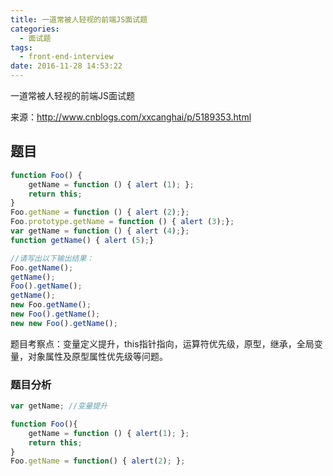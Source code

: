 ```yaml
---
title: 一道常被人轻视的前端JS面试题
categories:
  - 面试题
tags:
  - front-end-interview
date: 2016-11-28 14:53:22
---
```


一道常被人轻视的前端JS面试题

来源：http://www.cnblogs.com/xxcanghai/p/5189353.html

<!-- more -->

## 题目

```javascript
function Foo() {
    getName = function () { alert (1); };
    return this;
}
Foo.getName = function () { alert (2);};
Foo.prototype.getName = function () { alert (3);};
var getName = function () { alert (4);};
function getName() { alert (5);}

//请写出以下输出结果：
Foo.getName();
getName();
Foo().getName();
getName();
new Foo.getName();
new Foo().getName();
new new Foo().getName();
```

题目考察点：变量定义提升，this指针指向，运算符优先级，原型，继承，全局变量，对象属性及原型属性优先级等问题。

### 题目分析

```javascript
var getName; //变量提升

function Foo(){
    getName = function () { alert(1); };
    return this;
}
Foo.getName = function() { alert(2); };
```